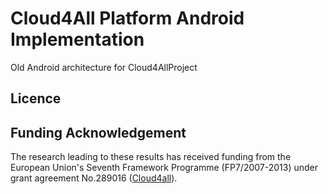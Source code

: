 # Cloud4All Platform Android Implementation

Old Android architecture for Cloud4AllProject 
## Licence 

## Funding Acknowledgement

The research leading to these results has received funding from the European
Union's Seventh Framework Programme (FP7/2007-2013) under grant agreement No.289016
([Cloud4all](http://www.cloud4all.info/)). 
